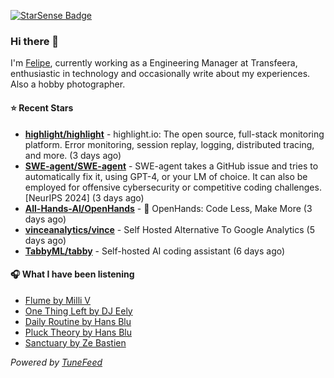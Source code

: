 <a href="https://starsense.app/developer-types" target="_blank"><img src="https://starsense.app/api/badge/?user=valtlfelipe" alt="StarSense Badge"></a>

### Hi there 👋

I'm [Felipe](https://felipevm.com), currently working as a Engineering Manager at Transfeera, enthusiastic in technology and occasionally write about my experiences. Also a hobby photographer.

#### ⭐ Recent Stars
- **[highlight/highlight](https://github.com/highlight/highlight)** - highlight.io: The open source, full-stack monitoring platform. Error monitoring, session replay, logging, distributed tracing, and more. (3 days ago)
- **[SWE-agent/SWE-agent](https://github.com/SWE-agent/SWE-agent)** - SWE-agent takes a GitHub issue and tries to automatically fix it, using GPT-4, or your LM of choice. It can also be employed for offensive cybersecurity or competitive coding challenges. [NeurIPS 2024]  (3 days ago)
- **[All-Hands-AI/OpenHands](https://github.com/All-Hands-AI/OpenHands)** - 🙌 OpenHands: Code Less, Make More (3 days ago)
- **[vinceanalytics/vince](https://github.com/vinceanalytics/vince)** - Self Hosted Alternative To Google Analytics (5 days ago)
- **[TabbyML/tabby](https://github.com/TabbyML/tabby)** - Self-hosted AI coding assistant (6 days ago)

#### 🎧 What I have been listening
- [Flume by Milli V](https://open.spotify.com/track/53XQa4c87MqktZqgvNpnYh)
- [One Thing Left by DJ Eely](https://open.spotify.com/track/4yan0C3Y58BK6Upn2NRtSw)
- [Daily Routine by Hans Blu](https://open.spotify.com/track/148cKiMKKgS98w6hQHniGD)
- [Pluck Theory by Hans Blu](https://open.spotify.com/track/7MwPgk6XoSyDt2aD6ssCOS)
- [Sanctuary by Ze Bastien](https://open.spotify.com/track/1FuzDLB36P5vkEB8Mycm8y)

_Powered by [TuneFeed](https://tunefeed.app?ref=github.com)_



